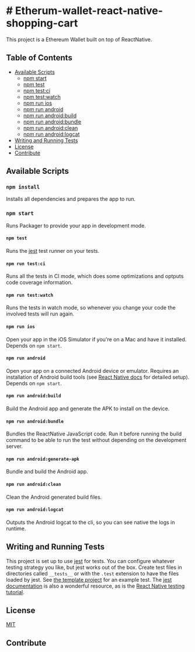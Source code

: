 # # Etherum-wallet-react-native-shopping-cart

This project is a Ethereum Wallet built on top of ReactNative.

## Table of Contents

* [Available Scripts](#available-scripts)
  * [npm start](#npm-start)
  * [npm test](#npm-test)
  * [npm test:ci](#npm-test-ci)
  * [npm test:watch](#npm-test-watch)
  * [npm run ios](#npm-run-ios)
  * [npm run android](#npm-run-android)
  * [npm run android:build](#npm-run-android-build)
  * [npm run android:bundle](#npm-run-android-bundle)
  * [npm run android:clean](#npm-run-android-clean)
  * [npm run android:logcat](#npm-run-android-logcat)
* [Writing and Running Tests](#writing-and-running-tests)
* [License](#license)
* [Contribute](#contribute)

## Available Scripts

### `npm install`

Installs all dependencies and prepares the app to run.

### `npm start`

Runs Packager to provide your app in development mode.

#### `npm test`

Runs the [jest](https://github.com/facebook/jest) test runner on your tests.

#### `npm run test:ci`

Runs all the tests in CI mode, which does some optimizations and optputs code coverage information.

#### `npm run test:watch`

Runs the tests in watch mode, so whenever you change your code the involved tests will run again.

#### `npm run ios`

Open your app in the iOS Simulator if you're on a Mac and have it installed. Depends on `npm start`.

#### `npm run android`

Open your app on a connected Android device or emulator. Requires an installation of Android build tools (see [React Native docs](https://facebook.github.io/react-native/docs/getting-started.html) for detailed setup). Depends on `npm start`.

#### `npm run android:build`

Build the Android app and generate the APK to install on the device.

#### `npm run android:bundle`

Bundles the ReactNative JavaScript code. Run it before running the build command to be able to run the test without depending on the development server.

#### `npm run android:generate-apk`

Bundle and build the Android app.

#### `npm run android:clean`

Clean the Android generated build files.

#### `npm run android:logcat`

Outputs the Android logcat to the cli, so you can see native the logs in runtime.

## Writing and Running Tests

This project is set up to use [jest](https://facebook.github.io/jest/) for tests. You can configure whatever testing strategy you like, but jest works out of the box. Create test files in directories called `__tests__` or with the `.test` extension to have the files loaded by jest. See [the template project](https://github.com/react-community/create-react-native-app/blob/master/react-native-scripts/template/App.test.js) for an example test. The [jest documentation](https://facebook.github.io/jest/docs/getting-started.html) is also a wonderful resource, as is the [React Native testing tutorial](https://facebook.github.io/jest/docs/tutorial-react-native.html).

## License

[MIT](./LICENSE)


## Contribute


